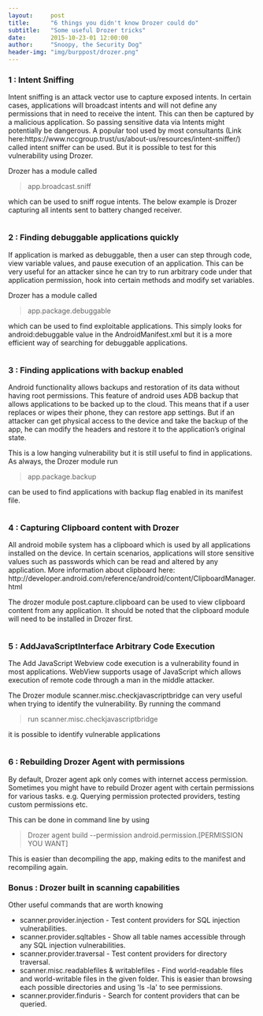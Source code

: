 ```yaml
---
layout:     post
title:      "6 things you didn't know Drozer could do"
subtitle:   "Some useful Drozer tricks"
date:       2015-10-23-01 12:00:00
author:     "Snoopy, the Security Dog"
header-img: "img/burppost/drozer.png"
---
```


<h3>1 : Intent Sniffing</h3>

<p>Intent sniffing is an attack vector use to capture exposed intents.  In certain cases, applications will broadcast intents and will not define any permissions that in need to receive the intent.  This can then be captured by a malicious application.
So passing sensitive data via Intents might potentially be dangerous. A popular tool used by most consultants (Link here:https://www.nccgroup.trust/us/about-us/resources/intent-sniffer/) called intent sniffer can be used. But it is possible to test for this vulnerability using Drozer.</p> 

<p>Drozer has a module called <blockquote>app.broadcast.sniff</blockquote> which can be used to sniff rogue intents. The below example is Drozer capturing all intents sent to battery changed receiver.
</p>

<img alt="" src="http://snoopysecurity.github.io/img/burppost/sniff.png" />


<h3>2 : Finding debuggable applications quickly</h3>

<p>If application is marked as debuggable, then a user can step through code, view variable values, and pause execution of an application. This can be very useful for an attacker since he can try to run arbitrary code under that application permission, hook into certain methods and modify set variables. </p>

<p> Drozer has a module called <blockquote>app.package.debuggable</blockquote> which can be used to find exploitable applications.  This simply looks for android:debuggable value in the AndroidManifest.xml but it is a more efficient way of searching for debuggable applications.</p>

<img alt="" src="http://snoopysecurity.github.io/img/burppost/sniff2.png" />


<h3>3 :  Finding applications with backup enabled</h3>

<p>Android functionality allows backups and restoration of its data without having root permissions. This feature of android uses ADB backup that allows applications to be backed up to the cloud. This means that if a user replaces or wipes their phone, they can restore app settings. But if an attacker can get physical access to the device and take the backup of the app, he can modify the headers and restore it to the application’s original state.</p>
<p>This is a low hanging vulnerability but it is still useful to find in applications. As always, the Drozer module run <blockquote>app.package.backup</blockquote> can be used to find applications with backup flag enabled in its manifest file.  
</p>

<img alt="" src="http://snoopysecurity.github.io/img/burppost/sniff3.png"/>


<h3>4 :  Capturing Clipboard content with Drozer</h3>

<p>All android mobile system has a clipboard which is used by all applications installed on the device. In certain scenarios, applications will store sensitive values such as passwords which can be read and altered by any application. More information about clipboard here: http://developer.android.com/reference/android/content/ClipboardManager.html</p>

<p>The drozer module post.capture.clipboard can be used to view clipboard content from any application. It should be noted that the clipboard module will need to be installed in Drozer first.</p>



<img alt="" src="http://snoopysecurity.github.io/img/burppost/sniff4.png" />


<h3>5 :  AddJavaScriptInterface Arbitrary Code Execution</h3>

<p>The Add JavaScript Webview code execution is a vulnerability found in most applications. WebView supports usage of JavaScript which allows execution of remote code through a man in the middle attacker. <p>

<p>The Drozer module scanner.misc.checkjavascriptbridge can very useful when trying to identify the vulnerability.  By running the command <blockquote>run scanner.misc.checkjavascriptbridge</blockquote> it is possible to identify vulnerable applications</p>


<img alt="" src="http://snoopysecurity.github.io/img/burppost/sniff5.png" />


<h3>6 :  Rebuilding Drozer Agent with permissions</h3>

<p>By default, Drozer agent apk only comes with internet access permission. Sometimes you might have to rebuild Drozer agent with certain permissions for various tasks. e.g. Querying permission protected providers, testing custom permissions etc. <p>

<p> This can be done in command line by using<blockquote> Drozer agent build --permission android.permission.[PERMISSION YOU WANT]</blockquote> This is easier than decompiling the app, making edits to the manifest and recompiling again.</p>



<h3>Bonus :  Drozer built in scanning capabilities</h3>

<p> Other useful commands that are worth knowing
<ul>
  <li>scanner.provider.injection - Test content providers for SQL injection vulnerabilities.</li>
  <li>scanner.provider.sqltables - Show all table names accessible through any SQL injection vulnerabilities.</li>
  <li>scanner.provider.traversal - Test content providers for directory traversal.</li>
  <li>scanner.misc.readablefiles & writablefiles - Find world-readable files and world-writable files in the given folder. This is easier than browsing each possible directories and using 'ls -la' to see permissions.</li>
  <li>scanner.provider.finduris - Search for content providers that can be queried. </li>  
 
</p>



